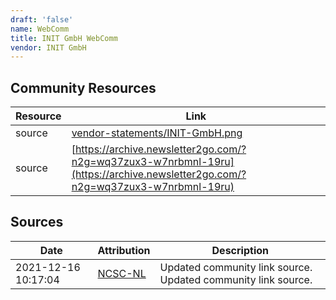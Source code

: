 ```yaml
---
draft: 'false'
name: WebComm
title: INIT GmbH WebComm
vendor: INIT GmbH
---
```



## Community Resources
| Resource | Link |
| --- | --- |
| source | [vendor-statements/INIT-GmbH.png](vendor-statements/INIT-GmbH.png) |
| source | [https://archive.newsletter2go.com/?n2g=wq37zux3-w7nrbmnl-19ru](https://archive.newsletter2go.com/?n2g=wq37zux3-w7nrbmnl-19ru) |


## Sources
| Date | Attribution | Description |
| --- | --- | --- |
| 2021-12-16 10:17:04 | [NCSC-NL](https://github.com/NCSC-NL/log4shell/blob/main/software/README.md) | Updated community link source. Updated community link source.  |
